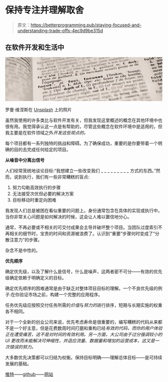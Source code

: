 # 保持专注并理解取舍

> 原文：<https://betterprogramming.pub/staying-focused-and-understanding-trade-offs-4ec9d9be315d>

## 在软件开发和生活中

![](img/f6aca0885feb7a6c4b6d9e31546fea82.png)

罗曼·维涅斯在 [Unsplash](https://unsplash.com/photos/ywqa9IZB-dU) 上的照片

虽然我使用的许多类比与软件开发有关，但我发现这里概述的概念在其他环境中也很有用。我觉得承认这一点是有帮助的，尽管这些概念在软件环境中是适用的，但我主要是在软件领域之外*开发这些观点的。*

每个项目都有一系列独特的挑战和障碍。为了确保成功，重要的是你要带着一个明确的目的去完成任何给定的项目。

**从噪音中分离出信号**

人们经常笼统地谈论目标:“我想建立一些改变我们 _ _ _ _ _ _ _ _ _ 方式的东西。”然而，说到执行，我们有一些非常糟糕的盲点:

1.  努力勾勒高效执行的步骤
2.  无法接受次优但必要的解决方案
3.  目标移动时重定向困难

我发现人们总是被困在看似重要的问题上。身份通常包含在具体的实现或执行中。当你非常关心问题是如何解决的时候，这会让人难以置信地分心。

通常，不再必要或不相关的可交付成果会主导并破坏整个项目。当团队过度索引不再相关的细节时，宝贵的时间和资源被浪费了。认识到“重要”步骤何时变成了“分散注意力”的步骤。

杂念不是中性的。

**优先顺序**

确定优先级，以及了解什么是信号，什么是噪声，这两者密不可分——有效的优先级确定依赖于明确定义的目标。

确定优先顺序的困难通常是由于缺乏对整体项目目标的理解。一个不良优先级的例子:在你验证市场之前，构建一个完整的应用程序。

任务优先级应按照交付任务所需的*价值*与*努力的*进行排序，短期与长期实施的权重各不相同。

对于一个全新的创业公司来说，优先考虑寿命是很重要的，编写糟糕的代码从来都不是一个好主意，但是花费数周时间打磨和重构已经*有效的代码，而你的用户体验正在遭受痛苦，这不是对时间的有效利用。另一方面，大公司由于过分强调较小的 UI 更改而未能解决可伸缩性，并适应流量、数据量和增加的运营成本，这又是一次错误的努力。*

大多数优先决策都可以归结为权衡。保持目标明确——理解总体目标——是可持续发展的基础。

[推特](https://twitter.com/sean_watters)——[github](https://github.com/seanwatters)——[网站](https://seanwatters.io/)